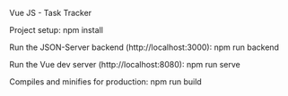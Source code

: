 Vue JS - Task Tracker

Project setup:
npm install

Run the JSON-Server backend (http://localhost:3000):
npm run backend

Run the Vue dev server (http://localhost:8080):
npm run serve

Compiles and minifies for production:
npm run build
